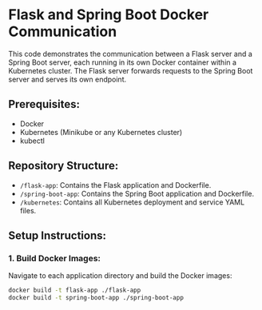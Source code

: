 # Flask and Spring Boot Docker Communication

This code demonstrates the communication between a Flask server and a Spring Boot server, each running in its own Docker container within a Kubernetes cluster. The Flask server forwards requests to the Spring Boot server and serves its own endpoint.

## Prerequisites:
- Docker
- Kubernetes (Minikube or any Kubernetes cluster)
- kubectl

## Repository Structure:
- `/flask-app`: Contains the Flask application and Dockerfile.
- `/spring-boot-app`: Contains the Spring Boot application and Dockerfile.
- `/kubernetes`: Contains all Kubernetes deployment and service YAML files.

## Setup Instructions:

### 1. Build Docker Images:
Navigate to each application directory and build the Docker images:
```bash
docker build -t flask-app ./flask-app
docker build -t spring-boot-app ./spring-boot-app
